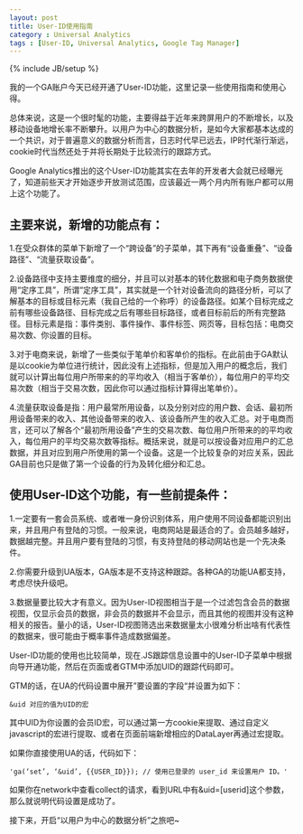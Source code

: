 ```yaml
---
layout: post
title: User-ID使用指南
category : Universal Analytics
tags : [User-ID, Universal Analytics, Google Tag Manager]
---
```

{% include JB/setup %}

我的一个GA账户今天已经开通了User-ID功能，这里记录一些使用指南和使用心得。

总体来说，这是一个很时髦的功能，主要得益于近年来跨屏用户的不断增长，以及移动设备地增长率不断攀升。以用户为中心的数据分析，是如今大家都基本达成的一个共识，对于普遍意义的数据分析而言，日志时代早已远去，IP时代渐行渐远，cookie时代当然还处于并将长期处于比较流行的跟踪方式。

Google Analytics推出的这个User-ID功能其实在去年的开发者大会就已经曝光了，知道前些天才开始逐步开放测试范围，应该最近一两个月内所有账户都可以用上这个功能了。

## 主要来说，新增的功能点有：

1.在受众群体的菜单下新增了一个“跨设备”的子菜单，其下再有“设备重叠”、“设备路径”、“流量获取设备”。

2.设备路径中支持主要维度的细分，并且可以对基本的转化数据和电子商务数据使用“定序工具”，所谓“定序工具”，其实就是一个针对设备流向的路径分析，可以了解基本的目标或目标元素（我自己给的一个称呼）的设备路径。如某个目标完成之前有哪些设备路径、目标完成之后有哪些目标路径，或者目标前后的所有完整路径。目标元素是指：事件类别、事件操作、事件标签、网页等，目标包括：电商交易次数、你设置的目标。

3.对于电商来说，新增了一些类似于笔单价和客单价的指标。在此前由于GA默认是以cookie为单位进行统计，因此没有上述指标，但是加入用户的概念后，我们就可以计算出每位用户所带来的的平均收入（相当于客单价），每位用户的平均交易次数（相当于交易次数，因此你可以通过指标计算得出笔单价）。

4.流量获取设备是指：用户最常所用设备，以及分别对应的用户数、会话、最初所用设备带来的收入、其他设备带来的收入、该设备所产生的收入汇总。对于电商而言，还可以了解各个“最初所用设备”产生的交易次数、每位用户所带来的的平均收入，每位用户的平均交易次数等指标。概括来说，就是可以按设备对应用户的汇总数据，并且对应到用户所使用的第一个设备。这是一个比较复杂的对应关系，因此GA目前也只是做了第一个设备的行为及转化细分和汇总。

## 使用User-ID这个功能，有一些前提条件：

1.一定要有一套会员系统、或者唯一身份识别体系，用户使用不同设备都能识别出来，并且用户有登陆的习惯。一般来说，电商网站是最适合的了。会员越多越好，数据越完整。并且用户要有登陆的习惯，有支持登陆的移动网站也是一个先决条件。

2.你需要升级到UA版本，GA版本是不支持这种跟踪。各种GA的功能UA都支持，考虑尽快升级吧。

3.数据量要比较大才有意义。因为User-ID视图相当于是一个过滤包含会员的数据视图，仅显示会员的数据，非会员的数据并不会显示，而且其他的视图并没有这种相关的报告。量小的话，User-ID视图筛选出来数据量太小很难分析出啥有代表性的数据来，很可能由于概率事件造成数据偏差。

User-ID功能的使用也比较简单，现在.JS跟踪信息设置中的User-ID子菜单中根据向导开通功能，然后在页面或者GTM中添加UID的跟踪代码即可。

GTM的话，在UA的代码设置中展开”要设置的字段“并设置为如下：

    &uid 对应的值为UID的宏

其中UID为你设置的会员ID宏，可以通过第一方cookie来提取、通过自定义javascript的宏进行提取、或者在页面前端新增相应的DataLayer再通过宏提取。

如果你直接使用UA的话，代码如下：

    'ga(‘set’, ‘&uid’, {{USER_ID}}); // 使用已登录的 user_id 来设置用户 ID。'

如果你在network中查看collect的请求，看到URL中有&uid=[userid]这个参数，那么就说明代码设置是成功了。

接下来，开启“以用户为中心的数据分析”之旅吧~
